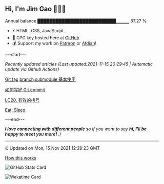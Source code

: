
<h2>Hi, I'm Jim Gao 👋👨‍💻</h2>

Annual balance    ██████████████████████████▁▁▁▁   87.27 %

- ⚡ HTML, CSS, JavaScript.
- 🔑 GPG key hosted here at [GitHub](https://github.com/tianheg.gpg).
- 💰 Support my work on [Patreon](https://www.patreon.com/tianheg) or [Afdian](https://afdian.net/@tianheg)!

---start---

*Recently updated articles (Last updated:2021-11-15 20:29:45 | Automatic update via Github Actions)*

[Git tag,branch,submodule 基本使用](https://blog.yidajiabei.xyz/posts/git-tag-branch-submodule-basic-usage/)

[如何写好 Git commit](https://blog.yidajiabei.xyz/posts/how-to-write-good-git-commit/)

[LC20. 有效的括号](https://blog.yidajiabei.xyz/posts/lc-20-valid-parentheses/)

[Eat, Sleep](https://blog.yidajiabei.xyz/en/posts/eat-sleep/)

---end---

<em><b>I love connecting with different people</b> so if you want to say <b>hi, I'll be happy to meet you more!</b> :)</em>

---

⏰ Updated on Mon, 15 Nov 2021 12:29:23 GMT

[How this works](https://github.com/tianheg/tianheg/issues/1)

![GitHub Stats Card](https://tianheg-readme-stats.vercel.app/api?username=tianheg&show_icons=true)

![Wakatime Card](https://tianheg-readme-stats.vercel.app/api/wakatime?username=tianheg&layout=compact)

